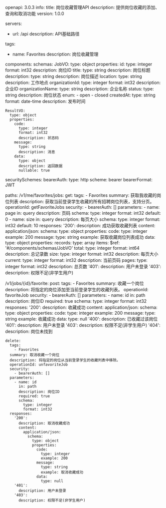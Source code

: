 openapi: 3.0.3
info:
  title: 岗位收藏管理API
  description: 提供岗位收藏的添加、查询和取消功能
  version: 1.0.0
  
servers:
  - url: /api
    description: API基础路径

tags:
  - name: Favorites
    description: 岗位收藏管理

components:
  schemas:
    JobVO:
      type: object
      properties:
        id:
          type: integer
          format: int32
          description: 岗位ID
        title:
          type: string
          description: 岗位标题
        description:
          type: string
          description: 岗位描述
        location:
          type: string
          description: 工作地点
        organizationId:
          type: integer
          format: int32
          description: 企业ID
        organizationName:
          type: string
          description: 企业名称
        status:
          type: string
          description: 岗位状态
          enum:
            - open
            - closed
        createdAt:
          type: string
          format: date-time
          description: 发布时间
        
    ResultVO:
      type: object
      properties:
        code:
          type: integer
          format: int32
          description: 状态码
        message:
          type: string
          description: 消息
        data:
          type: object
          description: 返回数据
          nullable: true

  securitySchemes:
    bearerAuth:
      type: http
      scheme: bearer
      bearerFormat: JWT

paths:
  /v1/me/favorites/jobs:
    get:
      tags:
        - Favorites
      summary: 获取我收藏的岗位列表
      description: 获取当前登录学生收藏的所有招聘岗位列表，支持分页。
      operationId: getFavoriteJobs
      security:
        - bearerAuth: []
      parameters:
        - name: page
          in: query
          description: 页码
          schema:
            type: integer
            format: int32
            default: 0
        - name: size
          in: query
          description: 每页大小
          schema:
            type: integer
            format: int32
            default: 10
      responses:
        '200':
          description: 成功获取收藏列表
          content:
            application/json:
              schema:
                type: object
                properties:
                  code:
                    type: integer
                    example: 200
                  message:
                    type: string
                    example: 获取收藏岗位列表成功
                  data:
                    type: object
                    properties:
                      records:
                        type: array
                        items:
                          $ref: '#/components/schemas/JobVO'
                      total:
                        type: integer
                        format: int64
                        description: 总记录数
                      size:
                        type: integer
                        format: int32
                        description: 每页大小
                      current:
                        type: integer
                        format: int32
                        description: 当前页码
                      pages:
                        type: integer
                        format: int32
                        description: 总页数
        '401':
          description: 用户未登录
        '403':
          description: 权限不足(非学生用户)
                      
  /v1/jobs/{id}/favorite:
    post:
      tags:
        - Favorites
      summary: 收藏一个岗位
      description: 将指定的岗位添加至当前登录学生的收藏列表。
      operationId: favoriteJob
      security:
        - bearerAuth: []
      parameters:
        - name: id
          in: path
          description: 岗位ID
          required: true
          schema:
            type: integer
            format: int32
      responses:
        '200':
          description: 收藏成功
          content:
            application/json:
              schema:
                type: object
                properties:
                  code:
                    type: integer
                    example: 200
                  message:
                    type: string
                    example: 收藏成功
                  data:
                    type: null
        '400':
          description: 已收藏过该岗位
        '401':
          description: 用户未登录
        '403':
          description: 权限不足(非学生用户)
        '404':
          description: 岗位未找到
                      
    delete:
      tags:
        - Favorites
      summary: 取消收藏一个岗位
      description: 将指定的岗位从当前登录学生的收藏列表中移除。
      operationId: unfavoriteJob
      security:
        - bearerAuth: []
      parameters:
        - name: id
          in: path
          description: 岗位ID
          required: true
          schema:
            type: integer
            format: int32
      responses:
        '200':
          description: 取消收藏成功
          content:
            application/json:
              schema:
                type: object
                properties:
                  code:
                    type: integer
                    example: 200
                  message:
                    type: string
                    example: 取消收藏成功
                  data:
                    type: null
        '401':
          description: 用户未登录
        '403':
          description: 权限不足(非学生用户) 